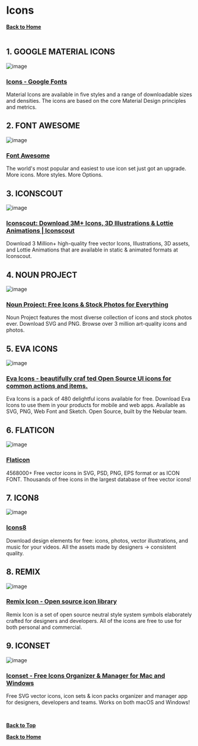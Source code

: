 # Icons

**[Back to Home](../README.md)**
</br>
</br>

## **1. GOOGLE MATERIAL ICONS**

![image](./img/google.png)
### [Icons - Google Fonts](https://fonts.google.com/icons)
Material Icons are available in five styles and a range of downloadable sizes and densities. The icons are based on the core Material Design principles and metrics.

## **2. FONT AWESOME**

![image](./img/fontawesome.png)
### [Font Awesome](https://fontawesome.com/)
The world's most popular and easiest to use icon set just got an upgrade. More icons. More styles. More Options.

## **3. ICONSCOUT**

![image](./img/iconscout.png)
### [Iconscout: Download 3M+ Icons, 3D Illustrations & Lottie Animations | Iconscout](https://iconscout.com/)
Download 3 Million+ high-quality free vector Icons, Illustrations, 3D assets, and Lottie Animations that are available in static & animated formats at Iconscout.

## **4. NOUN PROJECT**

![image](./img/thenounproject.png)
### [Noun Project: Free Icons & Stock Photos for Everything](https://thenounproject.com/)
Noun Project features the most diverse collection of icons and stock photos ever. Download SVG and PNG. Browse over 3 million art-quality icons and photos.

## **5. EVA ICONS**

![image](./img/eva-icons.png)
### [Eva Icons - beautifully craf ted Open Source UI icons for common actions and items.](https://akveo.github.io/eva-icons/)
Eva Icons is a pack of 480 delightful icons available for free. Download Eva Icons to use them in your products for mobile and web apps. Available as SVG, PNG, Web Font and Sketch. Open Source, built by the Nebular team.

## **6. FLATICON**

![image](./img/flaticon.png)
### [Flaticon](https://www.flaticon.com/)
4568000+ Free vector icons in SVG, PSD, PNG, EPS format or as ICON FONT. Thousands of free icons in the largest database of free vector icons!

## **7. ICON8**

![image](./img/icons8.png)
### [Icons8](https://icons8.com/)
Download design elements for free: icons, photos, vector illustrations, and music for your videos. All the assets made by designers → consistent quality.

## **8. REMIX**

![image](./img/remixicon.png)
### [Remix Icon - Open source icon library](https://remixicon.com/)
Remix Icon is a set of open source neutral style system symbols elaborately crafted for designers and developers. All of the icons are free to use for both personal and commercial.

## **9. ICONSET**

![image](./img/iconset.png)
### [Iconset - Free Icons Organizer & Manager for Mac and Windows](https://iconset.io/)
Free SVG vector icons, icon sets & icon packs organizer and manager app for designers, developers and teams. Works on both macOS and Windows!

</br>

**[Back to Top](#Icons)**
</br>

**[Back to Home](../README.md)**